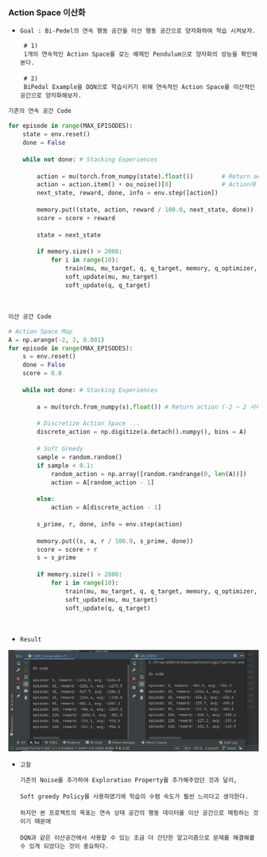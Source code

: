 ### Action Space 이산화

- `Goal : Bi-Pedel의 연속 행동 공간을 이산 행동 공간으로 양자화하여 학습 시켜보자.`

       # 1)
       1개의 연속적인 Action Space를 갖는 예제인 Pendulum으로 양자화의 성능을 확인해본다.

       # 2)
       BiPedal Example을 DQN으로 학습시키기 위해 연속적인 Action Space를 이산적인 공간으로 양자화해보자.
 
`기존의 연속 공간 Code`
```python
for episode in range(MAX_EPISODES):
    state = env.reset()
    done = False

    while not done: # Stacking Experiences

        action = mu(torch.from_numpy(state).float())        # Return action (-2 ~ 2 사이의 torque  ... )
        action = action.item() + ou_noise()[0]              # Action에 Noise를 추가해서 Exploration 기능 추가 ...
        next_state, reward, done, info = env.step([action])

        memory.put((state, action, reward / 100.0, next_state, done))
        score = score + reward

        state = next_state

        if memory.size() > 2000:
            for i in range(10):
                train(mu, mu_target, q, q_target, memory, q_optimizer, mu_optimizer)
                soft_update(mu, mu_target)
                soft_update(q, q_target)
```    

<br>

`이산 공간 Code`
```python
# Action Space Map
A = np.arange(-2, 2, 0.001)
for episode in range(MAX_EPISODES):
    s = env.reset()
    done = False
    score = 0.0

    while not done: # Stacking Experiences

        a = mu(torch.from_numpy(s).float()) # Return action (-2 ~ 2 사이의 torque  ... )

        # Discretize Action Space ...
        discrete_action = np.digitize(a.detach().numpy(), bins = A)

        # Soft Greedy
        sample = random.random()
        if sample < 0.1:
            random_action = np.array([random.randrange(0, len(A))])
            action = A[random_action - 1]

        else:
            action = A[discrete_action - 1]

        s_prime, r, done, info = env.step(action)

        memory.put((s, a, r / 100.0, s_prime, done))
        score = score + r
        s = s_prime

        if memory.size() > 2000:
            for i in range(10):
                train(mu, mu_target, q, q_target, memory, q_optimizer, mu_optimizer)
                soft_update(mu, mu_target)
                soft_update(q, q_target)
```    

<br>

- `Result`

<div align="center">

![img.png](img.png)

</div>

- `고찰`

      기존의 Noise를 추가하여 Exploration Property를 추가해주었던 것과 달리, 

      Soft greedy Policy를 사용하였기에 학습의 수렴 속도가 훨씬 느리다고 생각한다.

      하지만 본 프로젝트의 목표는 연속 상태 공간의 행동 데이터를 이산 공간으로 매핑하는 것이기 때문에

      DQN과 같은 이산공간에서 사용할 수 있는 조금 더 간단한 알고리즘으로 문제를 해결해볼 수 있게 되었다는 것이 중요하다.